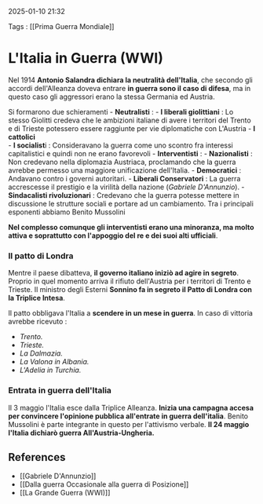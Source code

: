 2025-01-10 21:32

Tags : [[Prima Guerra Mondiale]]
# L'Italia in Guerra (WWI)

 Nel 1914 **Antonio Salandra dichiara la neutralità dell'Italia**, che secondo gli accordi dell'Alleanza doveva entrare **in guerra sono il caso di difesa**, ma in questo caso gli aggressori erano la stessa Germania ed Austria.
 
 Si formarono due schieramenti 
	 - **Neutralisti** : 
		 - **I liberali giolittiani** : Lo stesso Giolitti credeva che le ambizioni italiane di avere i territori del Trento e di Trieste potessero essere raggiunte per vie diplomatiche con L'Austria
		- **I cattolici**            
		- **I socialist**i  : Consideravano la guerra come uno scontro fra interessi capitalistici e quindi non ne erano favorevoli
	- **Interventisti** : 
		- **Nazionalisti** : Non credevano nella diplomazia Austriaca, proclamando che la guerra avrebbe permesso una maggiore unificazione dell'Italia.
            - **Democratici** : Andavano contro i governi autoritari. 
            - **Liberali Conservatori** : La guerra accrescesse il prestigio e la virilità della nazione (*Gabriele D'Annunzio*).
            - **Sindacalisti rivoluzionari** : Credevano che la guerra potesse mettere in discussione le strutture sociali e portare ad un cambiamento. Tra i principali esponenti abbiamo Benito Mussolini  

**Nel complesso comunque gli interventisti erano una minoranza, ma molto attiva e soprattutto con l'appoggio del re e dei suoi alti ufficiali**.

### Il patto di Londra
Mentre il paese dibatteva, **il governo italiano iniziò ad agire in segreto**. Proprio in quel momento arriva il rifiuto dell'Austria per i territori di Trento e Trieste.
Il ministro degli Esterni **Sonnino fa in segreto il Patto di Londra con la Triplice Intesa**. 

Il patto obbligava l'Italia a **scendere in un mese in guerra**.
In caso di vittoria avrebbe ricevuto :                  
- *Trento.*
- *Trieste.*
- *La Dalmazia.*
- *La Valona in Albania.*
- *L'Adelia in Turchia.*

### Entrata in guerra dell'Italia
Il 3 maggio l'Italia esce dalla Triplice Alleanza. **Inizia una campagna accesa per convincere l'opinione pubblica all'entrate in guerra dell'italia**. Benito Mussolini è parte integrante in questo per l'attivismo verbale. **Il 24 maggio l'Italia dichiarò guerra All'Austria-Ungheria.**
## References

- [[Gabriele D'Annunzio]]
- [[Dalla guerra Occasionale alla guerra di Posizione]]
- [[La Grande Guerra (WWI)]]